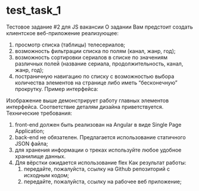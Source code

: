 # test_task_1

Тестовое задание #2 для JS вакансии
О задании
Вам предстоит создать клиентское веб-приложение реализующее:
1.	просмотр списка (таблицы) телесериалов;
2.	возможность фильтрации списка по полям (канал, жанр, год);
3.	возможность сортировки сериалов в списке по значениям различных полей (название сериала, продолжительность, канал, жанр, год);
4.	постраничную навигацию по списку с возможностью выбора количества элементов на странице либо иметь “бесконечную” прокрутку.
Пример интерфейса:
 

Изображение выше демонстрирует работу главных элементов интерфейса. Соответствие деталям дизайна приветствуется.
Технические требования:
1.	front-end должен быть реализован на Angular в виде Single Page Application;
2.	back-end не обязателен. Предлагается использование статичного JSON файла;
3.	для хранения информации о треках используйте любое удобное хранилище данных.
4.	Для вёрстки ожидается использование flex
Как результат работы:
    1. передайте, пожалуйста, ссылку на Github репозиторий с исходным кодом;
    2. передайте, пожалуйста, ссылку на рабочее веб приложение;
